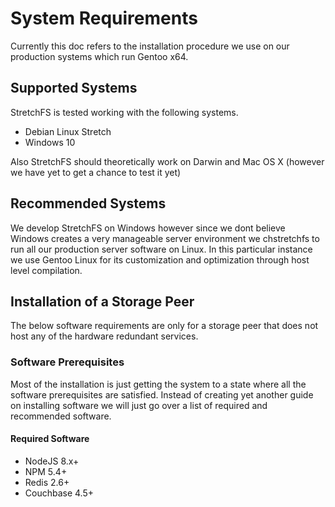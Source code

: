# System Requirements

Currently this doc refers to the installation procedure we use on our production systems which run Gentoo x64.

## Supported Systems
StretchFS is tested working with the following systems.

* Debian Linux Stretch
* Windows 10

Also StretchFS should theoretically work on Darwin and Mac OS X (however we have yet to get a chance to test it yet)

## Recommended Systems
We develop StretchFS on Windows however since we dont believe Windows creates a very manageable server environment we chstretchfs to run all our production server software on Linux. In this particular instance we use Gentoo Linux for its customization and optimization through host level compilation.

## Installation of a Storage Peer
The below software requirements are only for a storage peer that does not host any of the hardware redundant services.

### Software Prerequisites
Most of the installation is just getting the system to a state where all the software prerequisites are satisfied. Instead of creating yet another guide on installing software we will just go over a list of required and recommended software.

#### Required Software
* NodeJS 8.x+
* NPM 5.4+
* Redis 2.6+
* Couchbase 4.5+
